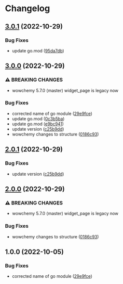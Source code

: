 # Changelog

## [3.0.1](https://github.com/ShoGinn/wowchemy-block-instagram-behold/compare/v3.0.0...v3.0.1) (2022-10-29)


### Bug Fixes

* update go.mod ([95da7db](https://github.com/ShoGinn/wowchemy-block-instagram-behold/commit/95da7db126c5f905b1d1daf145a6ca8343480c9d))

## [3.0.0](https://github.com/ShoGinn/wowchemy-block-instagram-behold/compare/v2.0.1...v3.0.0) (2022-10-29)


### ⚠ BREAKING CHANGES

* wowchemy 5.7.0 (master) widget_page is legacy now

### Bug Fixes

* corrected name of go module ([29e9fce](https://github.com/ShoGinn/wowchemy-block-instagram-behold/commit/29e9fcefe6be533150cc37b6bb6da8c2fbe17434))
* update go.mod ([0c3b5ba](https://github.com/ShoGinn/wowchemy-block-instagram-behold/commit/0c3b5ba58dc8719d0621f5360f1e938f8d7b0fcc))
* update go.mod ([e9bc941](https://github.com/ShoGinn/wowchemy-block-instagram-behold/commit/e9bc9412c65a7147719099ba3b73c9e4f980042b))
* update version ([c25b9dd](https://github.com/ShoGinn/wowchemy-block-instagram-behold/commit/c25b9dd7d9b24f7c023653fdfc9e7f91e53c3cb1))
* wowchemy changes to structure ([0186c93](https://github.com/ShoGinn/wowchemy-block-instagram-behold/commit/0186c93428f9fc27f1ba783e724ef93741bf4e91))

## [2.0.1](https://github.com/ShoGinn/wowchemy-block-instagram-behold/compare/v2.0.0...v2.0.1) (2022-10-29)


### Bug Fixes

* update version ([c25b9dd](https://github.com/ShoGinn/wowchemy-block-instagram-behold/commit/c25b9dd7d9b24f7c023653fdfc9e7f91e53c3cb1))

## [2.0.0](https://github.com/ShoGinn/wowchemy-block-instagram-behold/compare/v1.0.0...v2.0.0) (2022-10-29)


### ⚠ BREAKING CHANGES

* wowchemy 5.7.0 (master) widget_page is legacy now

### Bug Fixes

* wowchemy changes to structure ([0186c93](https://github.com/ShoGinn/wowchemy-block-instagram-behold/commit/0186c93428f9fc27f1ba783e724ef93741bf4e91))

## 1.0.0 (2022-10-05)


### Bug Fixes

* corrected name of go module ([29e9fce](https://github.com/ShoGinn/wowchemy-block-instagram-behold/commit/29e9fcefe6be533150cc37b6bb6da8c2fbe17434))
